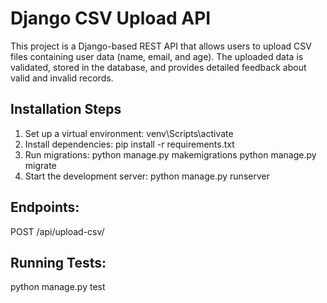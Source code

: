 # Django CSV Upload API
This project is a Django-based REST API that allows users to upload CSV files containing user data (name, email, and age). The uploaded data is validated, stored in the database, and provides detailed feedback about valid and invalid records.

## Installation Steps
1. Set up a virtual environment: venv\Scripts\activate
2. Install dependencies: pip install -r requirements.txt
3. Run migrations: python manage.py makemigrations  python manage.py migrate
4. Start the development server: python manage.py runserver


## Endpoints:
  POST /api/upload-csv/

## Running Tests:
  python manage.py test
